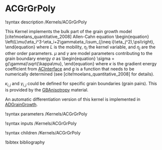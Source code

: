 # ACGrGrPoly

!syntax description /Kernels/ACGrGrPoly

This Kernel implements the bulk part of the grain growth model
[cite!moelans_quantitative_2008] Allen-Cahn equation
\begin{equation}
\left(L\mu(\eta_i^3-\eta_i+2\gamma\eta_i\sum_{j\neq i}\eta_j^2),\psi\right),
\end{equation}
where $L$ is the mobility, $\eta_i$ the kernel variable, and $\eta_j$ are the
other order parameters. $\mu$ and $\gamma$ are model parameters contributing to
the grain boundary energy $\sigma$ as
\begin{equation}
\sigma = g(\gamma)\sqrt{\kappa\mu},
\end{equation}
where $\kappa$ is the gradient energy coefficient from
[ACInterface](/ACInterface.md) and $g$ is a function that needs to be
numerically determined (see [cite!moelans_quantitative_2008] for details).

$\kappa_{i,j}$ and $\gamma_{i,j}$ could be defined for specific grain boundaries
(grain pairs). This is provided by the [GBAnisotropy](/GBAnisotropy.md)
material.

An automatic differentiation version of this kernel is implemented in
[ADGrainGrowth](/ADGrainGrowth.md).

!syntax parameters /Kernels/ACGrGrPoly

!syntax inputs /Kernels/ACGrGrPoly

!syntax children /Kernels/ACGrGrPoly

!bibtex bibliography
